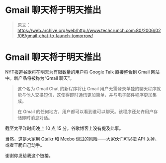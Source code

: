 # Gmail 聊天将于明天推出 

> 原文：<https://web.archive.org/web/http://www.techcrunch.com:80/2006/02/06/gmail-chat-to-launch-tomorrow/>

# Gmail 聊天将于明天推出

NYT[报道](https://web.archive.org/web/20221207093305/http://www.nytimes.com/2006/02/07/technology/07google.html?ex=1296968400&en=94d57a25d17db102&ei=5088&partner=rssnyt&emc=rss)谷歌将在明天为有限数量的用户将 Google Talk 直接整合到 Gmail 网站中。新产品将被称为“Gmail 聊天”。

> 这个名为 Gmail Chat 的新程序将让 Gmail 用户无需登录单独的聊天程序就能与他人交换短信，这使得即时通讯更加简单，并与电子邮件程序更加集成。
> 
> 在 Gmail 的任何地方，用户都可以看到谁可以聊天。该程序还允许用户存储即时消息对话。

截至太平洋时间晚上 10 点 15 分，谷歌博客上没有提及此事。

当然，这是大家用 [Gtalkr](https://web.archive.org/web/20221207093305/http://www.beta.techcrunch.com/tag/Gtalkr/) 和 [Meebo](https://web.archive.org/web/20221207093305/http://www.beta.techcrunch.com/tag/Meebo/) 谈过的风险——大家伙们可以把 API 关掉，或者干脆自己动手。

谢谢你发给我这个链接。